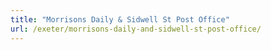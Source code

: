 ```yaml
---
title: "Morrisons Daily & Sidwell St Post Office"
url: /exeter/morrisons-daily-and-sidwell-st-post-office/
---
```

